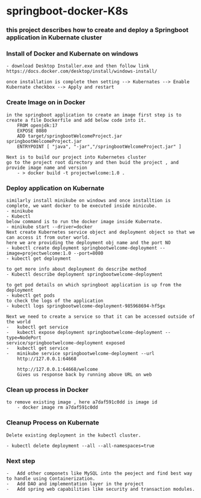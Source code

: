 # springboot-docker-K8s
 
### this project describes how to create and deploy a Springboot application in Kubernate cluster

### Install of Docker and Kubernate on windows

    - download Desktop Installer.exe and then follow link 
    https://docs.docker.com/desktop/install/windows-install/

    once installation is complete then setting --> Kubernates --> Enable Kubernate checkbox --> Apply and restart

### Create Image on in Docker

    in the springboot application to create an image first step is to create a file Dockerfile and add below code into it.
        FROM openjdk:17
        EXPOSE 8080
        ADD target/springbootWelcomeProject.jar springbootWelcomeProject.jar
        ENTRYPOINT [ "java", "-jar","/springbootWelcomeProject.jar" ]

    Next is to build our project into Kubernetes cluster
    go to the project root directory and then buid the project , and provide image name and version
        - > docker build -t projectwelcome:1.0 .

### Deploy application on Kubernate

    similarly install minikube on windows and once installtion is complete, we want docker to be executed inside minicube. 
    - minikube
    - Kubectl
    below command is to run the docker image inside Kubernate.
    - minikube start --driver=docker
    Next create Kubernetes service object and deployment object so that we can access it from outer world.
    here we are providing the deployment obj name and the port NO
    - kubectl create deployment springbootwelcome-deployment --image=projectwelcome:1.0 --port=8080
    - kubectl get deployment
    
    to get more info about deployment do describe method
    - Kubectl describe deployment springbootwelcome-deployment
    
    to get pod details on which springboot application is up from the deployment
    - kubectl get pods
    to check the logs of the application
    - kubectl logs springbootwelcome-deployment-985968694-hf5gx

    Next we need to create a service so that it can be accessed outside of the world
    -   kubectl get service
    -   kubectl expose deployment springbootwelcome-deployment --type=NodePort
    service/springbootwelcome-deployment exposed
    -   kubectl get service
    -   minikube service springbootwelcome-deployment --url
        http://127.0.0.1:64668

        http://127.0.0.1:64668/welcome
        Gives us response back by running above URL on web
### Clean up process in Docker
    to remove existing image , here a7daf591c0dd is image id
        - docker image rm a7daf591c0dd

### Cleanup Process on Kubernate

    Delete existing deployment in the kubectl cluster.

    - kubectl delete deployment --all --all-namespaces=true

### Next step

    -   Add other componets like MySQL into the peoject and find best way to handle using Containerization.
    -   Add DAO and implementation layer in the project
    -   Add spring web capabilities like security and transaction modules.
